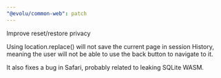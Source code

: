 ```yaml
---
"@evolu/common-web": patch
---
```


Improve reset/restore privacy

Using location.replace() will not save the current page in session History,
meaning the user will not be able to use the back button to navigate to
it.

It also fixes a bug in Safari, probably related to leaking SQLite WASM.
